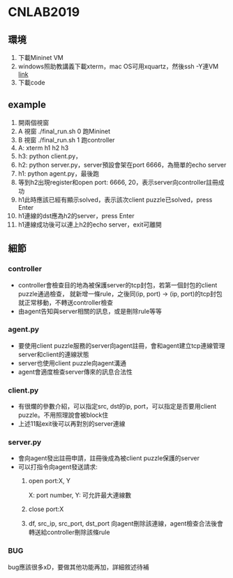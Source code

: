 # CNLAB2019

## 環境

1. 下載Mininet VM
2. windows照助教講義下載xterm，mac OS可用xquartz，然後ssh -Y連VM
   [link](https://www.xquartz.org)
3. 下載code

## example

1. 開兩個視窗
2. A 視窗 ./final_run.sh 0 跑Mininet
3. B 視窗 ./final_run.sh 1 跑controller
4. A: xterm h1 h2 h3
5. h3: python client.py，
6. h2: python server.py，server預設會架在port 6666，為簡單的echo server
7. h1: python agent.py，最後跑
8. 等到h2出現register和open port: 6666, 20，表示server向controller註冊成功
9. h1此時應該已經有顯示solved，表示該次client puzzle已solved，press Enter
10. h1連線的dst應為h2的server，press Enter
11. h1連線成功後可以連上h2的echo server，exit可離開

## 細節

### controller

* controller會檢查目的地為被保護server的tcp封包，若第一個封包的client puzzle通過檢查，
  就新增一條rule，之後同(ip, port) -> (ip, port)的tcp封包就正常移動，不轉送controller檢查
* 由agent告知與server相關的訊息，或是刪除rule等等

### agent.py

* 要使用client puzzle服務的server向agent註冊，會和agent建立tcp連線管理server和client的連線狀態
* server也使用client puzzle向agent溝通
* agent會適度檢查server傳來的訊息合法性

### client.py

* 有很爛的參數介紹，可以指定src, dst的ip, port，可以指定是否要用client puzzle。不用照理說會被block住
* 上述11點exit後可以再對別的server連線

### server.py

* 會向agent發出註冊申請，註冊後成為被client puzzle保護的server
* 可以打指令向agent發送請求:
	1.	open port:X, Y
	
		X: port number, Y: 可允許最大連線數
	2.	close port:X
	3.	df, src_ip, src_port, dst_port
		向agent刪除該連線，agent檢查合法後會轉送給controller刪除該條rule

### BUG

bug應該很多xD，要做其他功能再加，詳細敘述待補
